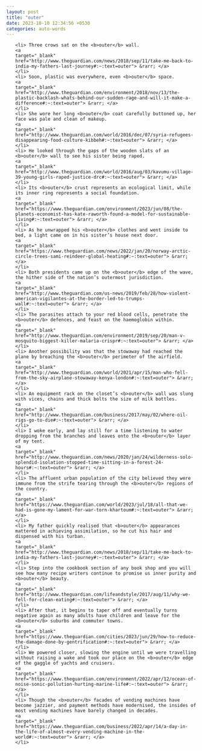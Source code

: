 ```yaml
---
layout: post
title: "outer"
date: 2023-10-10 12:34:56 +0530
categories: auto-words
---
```

<ol>

    <li> Three crows sat on the <b>outer</b> wall.
    <a 
    target="_blank" 
    href="http://www.theguardian.com/news/2018/sep/11/take-me-back-to-india-my-fathers-last-journey#:~:text=outer"> &rarr; </a>
    </li>
    <li> Soon, plastic was everywhere, even <b>outer</b> space.
    <a 
    target="_blank" 
    href="http://www.theguardian.com/environment/2018/nov/13/the-plastic-backlash-whats-behind-our-sudden-rage-and-will-it-make-a-difference#:~:text=outer"> &rarr; </a>
    </li>
    <li> She wore her long <b>outer</b> coat carefully buttoned up, her face was pale and clean of makeup.
    <a 
    target="_blank" 
    href="http://www.theguardian.com/world/2016/dec/07/syria-refugees-disappearing-food-culture-kibbeh#:~:text=outer"> &rarr; </a>
    </li>
    <li> He looked through the gaps of the wooden slats of an <b>outer</b> wall to see his sister being raped.
    <a 
    target="_blank" 
    href="http://www.theguardian.com/world/2016/aug/03/kavumu-village-39-young-girls-raped-justice-drc#:~:text=outer"> &rarr; </a>
    </li>
    <li> Its <b>outer</b> crust represents an ecological limit, while its inner ring represents a social foundation.
    <a 
    target="_blank" 
    href="https://www.theguardian.com/environment/2023/jun/08/the-planets-economist-has-kate-raworth-found-a-model-for-sustainable-living#:~:text=outer"> &rarr; </a>
    </li>
    <li> As he unwrapped his <b>outer</b> clothes and went inside to bed, a light came on in his sister’s house next door.
    <a 
    target="_blank" 
    href="https://www.theguardian.com/news/2022/jan/20/norway-arctic-circle-trees-sami-reindeer-global-heating#:~:text=outer"> &rarr; </a>
    </li>
    <li> Both presidents came up on the <b>outer</b> edge of the wave, the hither side of the nation’s outermost jurisdiction.
    <a 
    target="_blank" 
    href="http://www.theguardian.com/us-news/2019/feb/28/how-violent-american-vigilantes-at-the-border-led-to-trumps-wall#:~:text=outer"> &rarr; </a>
    </li>
    <li> The parasites attach to your red blood cells, penetrate the <b>outer</b> defences, and feast on the haemoglobin within.
    <a 
    target="_blank" 
    href="http://www.theguardian.com/environment/2019/sep/20/man-v-mosquito-biggest-killer-malaria-crispr#:~:text=outer"> &rarr; </a>
    </li>
    <li> Another possibility was that the stowaway had reached the plane by breaching the <b>outer</b> perimeter of the airfield.
    <a 
    target="_blank" 
    href="http://www.theguardian.com/world/2021/apr/15/man-who-fell-from-the-sky-airplane-stowaway-kenya-london#:~:text=outer"> &rarr; </a>
    </li>
    <li> An equipment rack on the closet’s <b>outer</b> wall was slung with vices, chains and thick bolts the size of milk bottles.
    <a 
    target="_blank" 
    href="http://www.theguardian.com/business/2017/may/02/where-oil-rigs-go-to-die#:~:text=outer"> &rarr; </a>
    </li>
    <li> I woke early, and lay still for a time listening to water dropping from the branches and leaves onto the <b>outer</b> layer of my tent.
    <a 
    target="_blank" 
    href="http://www.theguardian.com/news/2020/jan/24/wilderness-solo-splendid-isolation-stopped-time-sitting-in-a-forest-24-hours#:~:text=outer"> &rarr; </a>
    </li>
    <li> The affluent urban population of the city believed they were immune from the strife tearing through the <b>outer</b> regions of the country.
    <a 
    target="_blank" 
    href="https://www.theguardian.com/world/2023/jul/18/all-that-we-had-is-gone-my-lament-for-war-torn-khartoum#:~:text=outer"> &rarr; </a>
    </li>
    <li> My father quickly realised that <b>outer</b> appearances mattered in achieving assimilation, so he cut his hair and dispensed with his turban.
    <a 
    target="_blank" 
    href="http://www.theguardian.com/news/2018/sep/11/take-me-back-to-india-my-fathers-last-journey#:~:text=outer"> &rarr; </a>
    </li>
    <li> Step into the cookbook section of any book shop and you will see how many recipe writers continue to promise us inner purity and <b>outer</b> beauty.
    <a 
    target="_blank" 
    href="http://www.theguardian.com/lifeandstyle/2017/aug/11/why-we-fell-for-clean-eating#:~:text=outer"> &rarr; </a>
    </li>
    <li> After that, it begins to taper off and eventually turns negative again as many adults have children and leave for the <b>outer</b> suburbs and commuter towns.
    <a 
    target="_blank" 
    href="https://www.theguardian.com/cities/2023/jun/29/how-to-reduce-the-damage-done-by-gentrification#:~:text=outer"> &rarr; </a>
    </li>
    <li> We powered closer, slowing the engine until we were travelling without raising a wake and took our place on the <b>outer</b> edge of the gaggle of yachts and cruisers.
    <a 
    target="_blank" 
    href="https://www.theguardian.com/environment/2022/apr/12/ocean-of-noise-sonic-pollution-hurting-marine-life#:~:text=outer"> &rarr; </a>
    </li>
    <li> Though the <b>outer</b> facades of vending machines have become jazzier, and payment methods have modernised, the insides of most vending machines have barely changed in decades.
    <a 
    target="_blank" 
    href="https://www.theguardian.com/business/2022/apr/14/a-day-in-the-life-of-almost-every-vending-machine-in-the-world#:~:text=outer"> &rarr; </a>
    </li>